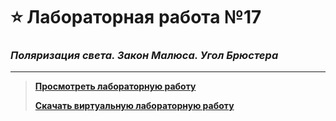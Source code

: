 # :star: Лабораторная работа №17
### ***Поляризация света. Закон Малюса. Угол Брюстера***
____
>**[Просмотреть лабораторную работу](https://lab-17.pages.dev/)**
>
>**[Скачать виртуальную лабораторную работу](https://drive.google.com/uc?export=download&id=15Cg8jqQSXkrpjnmcKgaGbj609pa8mxFv)**
